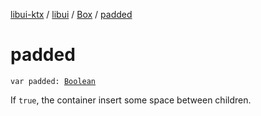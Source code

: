 [libui-ktx](../../index.md) / [libui](../index.md) / [Box](index.md) / [padded](./padded.md)

# padded

`var padded: `[`Boolean`](https://kotlinlang.org/api/latest/jvm/stdlib/kotlin/-boolean/index.html)

If `true`, the container insert some space between children.

